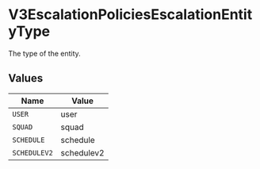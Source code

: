 # V3EscalationPoliciesEscalationEntityType

The type of the entity.


## Values

| Name         | Value        |
| ------------ | ------------ |
| `USER`       | user         |
| `SQUAD`      | squad        |
| `SCHEDULE`   | schedule     |
| `SCHEDULEV2` | schedulev2   |